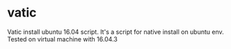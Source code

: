 # vatic

Vatic install ubuntu 16.04 script.
It's a script for native install on ubuntu env. 
Tested on virtual machine with 16.04.3
